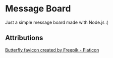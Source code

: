 # Message Board

Just a simple message board made with Node.js :)

## Attributions

<a href="https://www.flaticon.com/free-icons/butterfly" title="butterfly icons">Butterfly favicon created by Freepik - Flaticon</a>
